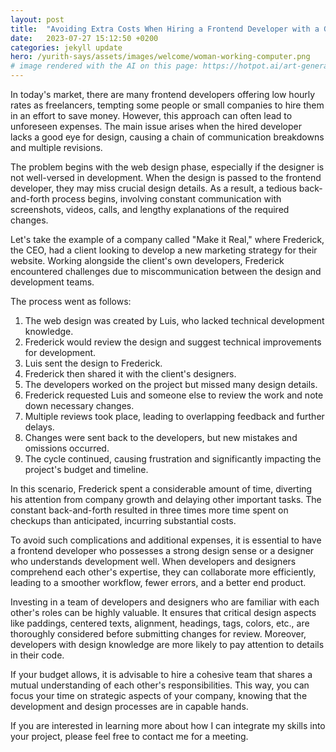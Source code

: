 ```yaml
---
layout: post
title:  "Avoiding Extra Costs When Hiring a Frontend Developer with a Good Eye for Design"
date:   2023-07-27 15:12:50 +0200
categories: jekyll update
hero: /yurith-says/assets/images/welcome/woman-working-computer.png
# image rendered with the AI on this page: https://hotpot.ai/art-generator
---
```


In today's market, there are many frontend developers offering low hourly rates as freelancers, tempting some people or small companies to hire them in an effort to save money. However, this approach can often lead to unforeseen expenses. The main issue arises when the hired developer lacks a good eye for design, causing a chain of communication breakdowns and multiple revisions.

The problem begins with the web design phase, especially if the designer is not well-versed in development. When the design is passed to the frontend developer, they may miss crucial design details. As a result, a tedious back-and-forth process begins, involving constant communication with screenshots, videos, calls, and lengthy explanations of the required changes.

Let's take the example of a company called "Make it Real," where Frederick, the CEO, had a client looking to develop a new marketing strategy for their website. Working alongside the client's own developers, Frederick encountered challenges due to miscommunication between the design and development teams.

The process went as follows:

1. The web design was created by Luis, who lacked technical development knowledge.
2. Frederick would review the design and suggest technical improvements for development.
3. Luis sent the design to Frederick.
4. Frederick then shared it with the client's designers.
5. The developers worked on the project but missed many design details.
6. Frederick requested Luis and someone else to review the work and note down necessary changes.
7. Multiple reviews took place, leading to overlapping feedback and further delays.
8. Changes were sent back to the developers, but new mistakes and omissions occurred.
9. The cycle continued, causing frustration and significantly impacting the project's budget and timeline.

In this scenario, Frederick spent a considerable amount of time, diverting his attention from company growth and delaying other important tasks. The constant back-and-forth resulted in three times more time spent on checkups than anticipated, incurring substantial costs.

To avoid such complications and additional expenses, it is essential to have a frontend developer who possesses a strong design sense or a designer who understands development well. When developers and designers comprehend each other's expertise, they can collaborate more efficiently, leading to a smoother workflow, fewer errors, and a better end product.

Investing in a team of developers and designers who are familiar with each other's roles can be highly valuable. It ensures that critical design aspects like paddings, centered texts, alignment, headings, tags, colors, etc., are thoroughly considered before submitting changes for review. Moreover, developers with design knowledge are more likely to pay attention to details in their code.

If your budget allows, it is advisable to hire a cohesive team that shares a mutual understanding of each other's responsibilities. This way, you can focus your time on strategic aspects of your company, knowing that the development and design processes are in capable hands.

If you are interested in learning more about how I can integrate my skills into your project, please feel free to contact me for a meeting.
